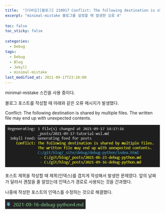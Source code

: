 ```yaml
---
title:  "[디버깅][블로그] 210917 Conflict: The following destination is shared by multiple files. The written file may end up with unexpected contents."
excerpt: "minimal-mistake 블로그를 설정할 때 발생한 오류 4"

toc: false
toc_sticky: false

categories:
  - Debug
tags:
  - Debug
  - Blog
  - Jekyll
  - minimal-mistake
last_modified_at: 2021-09-17T23:28:00
---
```


minimal-mistake 스킨을 사용 중이다.

블로그 포스트를 작성할 때 아래와 같은 오류 메시지가 발생했다.
<p class="error_msg">
Conflict: The following destination is shared by multiple files.
The written file may end up with unexpected contents.
</p>
<p class="code"><img src="/assets/images/21091706.png" /></p>

포스트 제목을 작성할 때 제목(인덱스)를 겹치게 작성해서 발생한 문제였다.
앞의 날짜가 달라서 괜찮을 줄 알았는데 인덱스가 경로로 사용되는 것을 간과했다.

나중에 작성한 포스트의 인덱스를 수정하는 것으로 해결했다.
<p class="code"><img src="/assets/images/21091707.png" /></p>